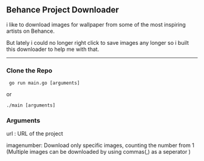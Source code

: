 ## Behance Project Downloader

i like to download images for wallpaper from some of the most inspiring artists on Behance.

But lately i could no longer right click to save images any longer so i built this downloader to help me with that.
 
 ---
### Clone the Repo

` go run main.go [arguments]` 

or

`./main [arguments]`

### Arguments


url : URL of the project

imagenumber: Download only specific images, counting the number from 1 (Multiple images can be downloaded by using commas(,) as a seperator )
